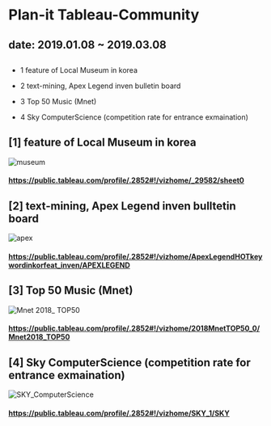# Plan-it Tableau-Community 

## date: 2019.01.08 ~ 2019.03.08


## <Topic>

- 1 feature of Local Museum in korea

- 2 text-mining, Apex Legend inven bulletin board

- 3 Top 50 Music (Mnet)

- 4 Sky ComputerScience (competition rate for entrance exmaination)




## [1] feature of Local Museum in korea
![museum](https://user-images.githubusercontent.com/54028026/82013549-88683880-96b5-11ea-83e1-a90505cb22e1.png)
#### https://public.tableau.com/profile/.2852#!/vizhome/_29582/sheet0


## [2] text-mining, Apex Legend inven bulltetin board
![apex](https://user-images.githubusercontent.com/54028026/82013641-b64d7d00-96b5-11ea-803e-937dfea2c024.png)
#### https://public.tableau.com/profile/.2852#!/vizhome/ApexLegendHOTkeywordinkorfeat_inven/APEXLEGEND


## [3] Top 50 Music (Mnet)
![Mnet 2018_ TOP50](https://user-images.githubusercontent.com/54028026/82013759-03c9ea00-96b6-11ea-9175-a11daa062f62.png)
#### https://public.tableau.com/profile/.2852#!/vizhome/2018MnetTOP50_0/Mnet2018_TOP50


## [4] Sky ComputerScience (competition rate for entrance exmaination)
![SKY_ComputerScience](https://user-images.githubusercontent.com/54028026/82013696-daa95980-96b5-11ea-8ebb-ba7268ebfbe3.png)
#### https://public.tableau.com/profile/.2852#!/vizhome/SKY_1/SKY
